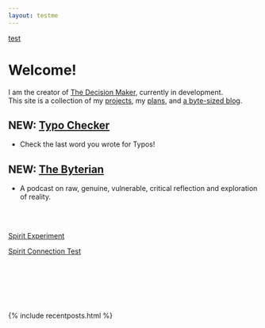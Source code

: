 ```yaml
---
layout: testme
---
```


[test](Decisions/test.html)

# Welcome!
I am the creator of [The Decision Maker](projects_thedecisionmaker.html), currently in development. <br>
This site is a collection of my [projects](./projects.html), my [plans](./about.html), and [a byte-sized blog](./bytes.html).

## NEW: [Typo Checker](projects_typocheck.html)
- Check the last word you wrote for Typos!

## NEW: [The Byterian](thebyterian.html)
- A podcast on raw, genuine, vulnerable, critical reflection and exploration of reality.

<br>

<br>

[Spirit Experiment](thespirit.html)  

[Spirit Connection Test](spirit.html)  

<br>

<br>

<br>

<br>

<br>

{% include recentposts.html %}
